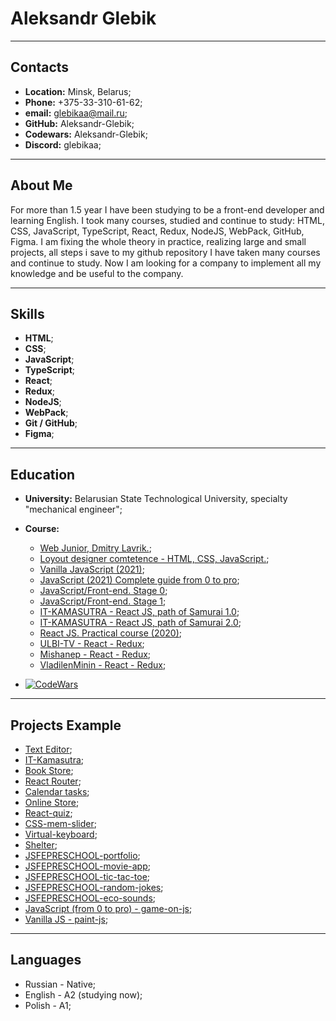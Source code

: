 # Aleksandr Glebik

***

## Contacts
- **Location:** Minsk, Belarus;
- **Phone:** +375-33-310-61-62;
- **email:** glebikaa@mail.ru;
- **GitHub:** Aleksandr-Glebik;
- **Codewars:** Aleksandr-Glebik;
- **Discord:** glebikaa;

***
## About Me

For more than 1.5 year I have been studying to be a front-end developer and learning English. I took many courses, studied and continue to study: HTML, CSS, JavaScript, TypeScript, React, Redux, NodeJS, WebPack, GitHub, Figma.
I am fixing the whole theory in practice, realizing large and small projects, all steps i save to my github repository
I have taken many courses and continue to study.
Now I am looking for a company to implement all my knowledge and be useful to the company.

***
## Skills
- **HTML**;
- **CSS**;
- **JavaScript**;
- **TypeScript**;
- **React**;
- **Redux**;
- **NodeJS**;
- **WebPack**;
- **Git / GitHub**;
- **Figma**;
***

## Education
* **University:** Belarusian State Technological University, specialty "mechanical engineer";

* **Course:**
    * [Web Junior, Dmitry Lavrik.](https://www.youtube.com/watch?v=8i3iTVsdnrg&list=PLyeqauxei6jddpCRnLoQIpkRGxaip5pJ4);
    * [Loyout designer comtetence - HTML, CSS, JavaScript.](https://www.mishanep.com/);
    * [Vanilla JavaScript (2021)](https://www.udemy.com/course/jacascript-for-beginners/);
    * [JavaScript (2021) Complete guide from 0 to pro](https://www.udemy.com/course/javascript-full-guide/);
    * [JavaScript/Front-end. Stage 0](https://rs.school/js-stage0/);
    * [JavaScript/Front-end. Stage 1](https://rs.school/js/);
    * [IT-KAMASUTRA - React JS, path of Samurai 1.0](https://www.youtube.com/playlist?list=PLcvhF2Wqh7DNVy1OCUpG3i5lyxyBWhGZ8);
    * [IT-KAMASUTRA - React JS, path of Samurai 2.0](https://www.youtube.com/playlist?list=PLcvhF2Wqh7DM3z1XqMw0kPuxpbyMo3HvN);
    * [React JS. Practical course (2020)](https://www.udemy.com/course/react-2020-complete-guide/);
    * [ULBI-TV - React - Redux](https://www.youtube.com/c/UlbiTV);
    * [Mishanep - React - Redux](https://www.youtube.com/@mishanep);
    * [VladilenMinin - React - Redux](https://www.youtube.com/@VladilenMinin);

* [![CodeWars](https://www.codewars.com/users/Aleksandr-Glebik/badges/small)](https://www.codewars.com/users/Aleksandr-Glebik)
***

## Projects Example
* [Text Editor](https://aleksandr-glebik.github.io/text-editor/);
* [IT-Kamasutra](https://aleksandr-glebik.github.io/it-kamasutra/);
* [Book Store](https://aleksandr-glebik.github.io/react-material-ui/);
* [React Router](https://aleksandr-glebik.github.io/react-router-6/);
* [Calendar tasks](https://aleksandr-glebik.github.io/ulbi-tv-real-task/);
* [Online Store](https://aleksandr-glebik.github.io/react-online-store/);
* [React-quiz](https://react-quiz-29ea8.web.app/);
* [CSS-mem-slider](https://aleksandr-glebik.github.io/cssMemSliderWithoutJS/cssMemSlider/index.html);
* [Virtual-keyboard](https://aleksandr-glebik.github.io/rss-virtual-keyboard/);
* [Shelter](https://aleksandr-glebik.github.io/rsschool-JSFE2022Q1-shelter/shelter/pages/main/);
* [JSFEPRESCHOOL-portfolio](https://Aleksandr-Glebik.github.io/portfolio-JSFEPRESCHOOL/portfolio/);
* [JSFEPRESCHOOL-movie-app](https://Aleksandr-Glebik.github.io/movie-app-JSFEPRESCHOOL/movie-app/);
* [JSFEPRESCHOOL-tic-tac-toe](https://Aleksandr-Glebik.github.io/tic-tac-toe/tic-tac-toe/);
* [JSFEPRESCHOOL-random-jokes](https://Aleksandr-Glebik.github.io/random-jokes/);
* [JSFEPRESCHOOL-eco-sounds](https://Aleksandr-Glebik.github.io/eco-sounds/);
* [JavaScript (from 0 to pro) - game-on-js](https://Aleksandr-Glebik.github.io/game-on-js/);
* [Vanilla JS - paint-js](https://Aleksandr-Glebik.github.io/paint-js/);

***
## Languages
- Russian - Native;
- English - A2 (studying now);
- Polish - A1;



